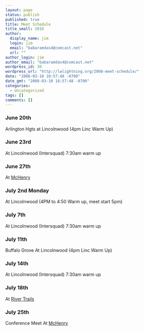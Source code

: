 ```yaml
---
layout: page
status: publish
published: true
title: Meet Schedule
title_small: 2018
author: 
  display_name: jim
  login: jim
  email: "babaramdas4@comcast.net"
  url: ""
author_login: jim
author_email: "babaramdas4@comcast.net"
wordpress_id: 30
wordpress_url: "http://lwlightning.org/2008-meet-schedule/"
date: "2008-03-10 10:57:48 -0700"
date_gmt: "2008-03-10 16:57:48 -0700"
categories: 
  - Uncategorized
tags: []
comments: []
---
```


### June 20th 
Arlington Hgts at Lincolnwood (4pm Linc Warm Up)

### June 23rd
At Lincolnwood (Intersquad) 7:30am warm up

### June 27th
At [McHenry](/maps/merkel-aquatic-center/)

### July 2nd Monday
At Lincolnwood (4PM to 4:50 Warm up, meet start 5pm)

### July 7th
At Lincolnwood (Intersquad) 7:30am warm up

### July 11th
Buffalo Grove At Lincolnwood (4pm Linc Warm Up)

### July 14th
At Lincolnwood (Intersquad) 7:30am warm up

### July 18th
At [River Trails](/maps/woodland-trails/)  

### July 25th
Conference Meet At [McHenry](/maps/merkel-aquatic-center/)
